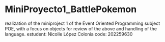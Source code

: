 # MiniProyecto1_BattlePokemon
realization of the miniproject 1 of the Event Oriented Programming subject POE, with a focus on objects for review of the above and handling of the language.
estudent: Nicolle López Colonia
code: 202259630
